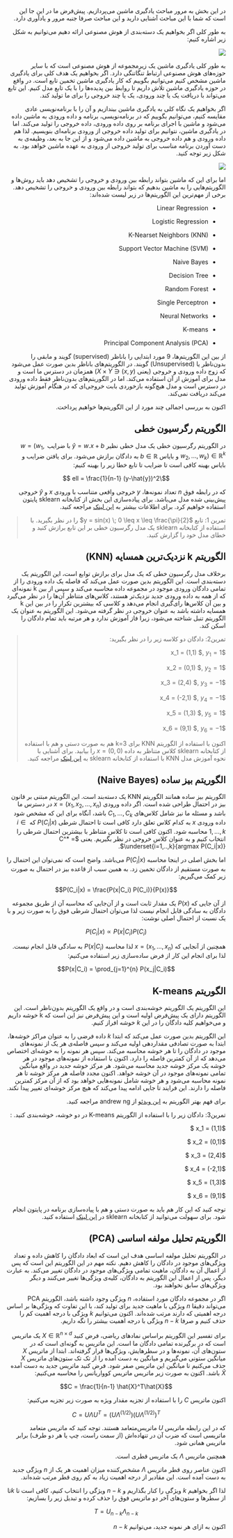 <div dir="rtl" align='right'>

در این بخش به مرور مباحث یادگیری ماشین می‌پردازیم. پیش‌فرض ما در این جا این است که شما با این مباحث آشنایی دارید و این مباحث صرفا جنبه مرور و یادآوری دارد.

به طور کلی اگر بخواهیم یک دسته‌بندی از هوش مصنوعی ارائه دهیم می‌توانیم به شکل زیر اشاره کنیم:

![](AI_field.png)

به طور کلی یادگیری ماشین یک زیرمجموعه از هوش مصنوعی است که با سایر حوزه‌های هوش مصنوعی ارتباط تنگاتنگی دارد. اگر بخواهیم یک هدف کلی برای یادگیری ماشین مشخص کنیم می‌توانیم بگوییم که کار یادگیری ماشین تخمین تابع است. در واقع در حوزه یادگیری ماشین تلاش داریم تا روابط بین پدیده‌ها را با یک تابع مدل کنیم. این تابع می‌تواند با دریافت یک یا چند ورودی، یک یا چند خروجی را برای ما تولید کند.

اگر بخواهیم یک نگاه کلی به یادگیری ماشین بیندازیم و آن را با برنامه‌نویسی عادی مقایسه کنیم، می‌توانیم بگوییم که در برنامه‌نویسی، برنامه و داده ورودی به ماشین داده می‌شود و ماشین با اجرای برنامه بر روی داده ورودی، داده خروجی را تولید می‌کند. اما در یادگیری ماشین، نتوانیم برای تولید داده خروجی از ورودی برنامه‌ای بنویسیم. لذا هم داده ورودی و هم داده خروجی به ماشین داده می‌شود و از این جا به بعد، وظیفه‌ی به دست آوردن برنامه مناسب برای تولید خروجی از ورودی به عهده ماشین خواهد بود. به شکل زیر توجه کنید.

![](com.png)



اما برای این که ماشین بتواند رابطه بین ورودی و خروجی را تشخیص دهد باید روش‌ها و الگوریتم‌هایی را به ماشین بدهیم که بتواند رابطه بین ورودی و خروجی را تشخیص دهد. برخی از مهم‌ترین این الگوریتم‌ها در زیر لیست شده‌اند:

- Linear Regression

- Logistic Regression

- K-Nearset Neighbors (KNN)

- Support Vector Machine (SVM)

- Naive Bayes

- Decision Tree

- Random Forest

- Single Perceptron

- Neural Networks

- K-means

- Principal Component Analysis (PCA)


از بین این الگوریتم‌ها، 9 مورد ابتدایی را باناظر (supervised) گویند و مابقی را بدون‌ناظر یا (Unsupervised) گویند. در الگوریتم‌های باناظر بدین صورت عمل می‌شود که زوج داده ورودی و خروجی (یعنی ${(x,y) \in X \times Y}$) همزمان در دسترس ما است و مدل برای آموزش از آن استفاده می‌کند. اما در الگوریتم‌های بدون‌ناظر فقط داده ورودی در دسترس است و مدل هیچ‌گونه بازخوردی بابت خروجی‌ای که در هنگام آموزش تولید می‌کند دریافت نمی‌کند. 

اکنون به بررسی اجمالی چند مورد از این الگوریتم‌ها خواهیم پرداخت. 

## الگوریتم رگرسیون خطی

در الگوریتم رگرسیون خطی یک مدل خطی نظیر $\hat{y} = w.x + b$ با ضرایب $w=(w_1, w_2 ,..., w_k) \in \mathbb{R}^k$ و بایاس $b \in \mathbb{R}$ به دادگان برازش می‌شود. برای یافتن ضرایب و بایاس بهینه کافی است تا ضرایب تا تابع خطا زیر را بهینه  کنیم:

$$\ell = \frac{1}{n-1} (y-\hat{y})^2 $$

که در رابطه فوق $n$ تعداد نمونه‌ها،  $y$ خروجی واقعی متناسب با ورودی $x$  و $\hat{y}$ خروجی پیش‌بینی شده مدل می‌باشد. برای پیاده‌سازی این بخش از کتابخانه sklearn پایتون استفاده خواهیم کرد. برای اطلاعات بیشتر به [این لینک](https://scikit-learn.org/stable/modules/generated/sklearn.linear_model.LinearRegression.html) مراجعه کنید. 





> تمرین 1: تابع $y = sin(x) \;  0 \leq x \leq \frac{\pi}{2}$ را در نظر بگیرید. با استفاده از کتابخانه sklearn یک مدل رگرسیون خطی بر این تابع برازش کنید و خطای مدل خود را گزارش کنید.



## الگوریتم k نزدیک‌ترین همسایه (KNN)

برخلاف مدل رگرسیون خطی که یک مدل برای برازش توابع است، این الگوریتم یک دسته‌بندی است. این الگوریتم بدین صورت عمل می‌کند که فاصله یک داده ورودی را از تمامی دادگان ورودی موجود در مجموعه داده محاسبه می‌کند و سپس از بین k نمونه‌ای که از همه به داده ورودی جدید نزدیک‌تر هستند، کلاس‌های متناظر آن‌ها را در نظر می‌گیرد و بین آن کلاس‌ها رای‌گیری انجام می‌دهد و کلاسی که بیشترین تکرار را در بین این k همسایه داشته باشد به عنوان خروجی در نظر گرفته می‌شود. این الگوریتم به عنوان یک الگوریتم تنبل شناخته می‌شود، زیرا فاز آموزش ندارد و هر مرتبه باید تمام دادگان را اسکن کند.



> تمرین2: دادگان دو کلاسه زیر را در نظر بگیرید:
>
> $x_1  = (1,1) $, $y_1 = 1$
>
> $x_2  = (0,1) $, $y_2 = 1$
>
> $x_3  = (2,4) $, $y_3 = -1$
>
> $x_4  = (-2,1) $, $y_4 = -1$
>
> $x_5  = (1,3) $, $y_5 = 1$
>
> $x_6  = (9,1) $, $y_6 = -1$
>
> اکنون با استفاده از الگوریتم KNN برای k=3 هم به صورت دستی و هم با استفاده از کتابخانه sklearn  کلاس متناظر به داده $x=(0, 0)$ را بیابید. برای آشنایی با نحوه آموزش مدل KNN با استفاده از کتابخانه sklearn  به [این لینک](https://scikit-learn.org/stable/modules/generated/sklearn.neighbors.KNeighborsClassifier.html) مراجعه کنید.



## الگوریتم بیز ساده (Naive Bayes)

الگوریتم بیز ساده همانند الگوریتم KNN یک دسته‌بند است. این الگوریتم مبتنی بر قانون بیز در احتمال طراحی شده است. اگر داده ورودی $x=(x_1, x_2, ..., x_n)$ در دسترس ما باشد و مسئله ما نیز شامل کلاس‌های $C_1, ..., C_k$ باشد، آنگاه برای این که مشخص شود داده ورودی $x$ به کدام کلاس تعلق دارد کافی است تا احتمال شرطی $P(C_i|x)$ که $i \in {1, ..., k}$ محاسبه شود. اکنون کافی است تا کلاس متناظر با بیشترین احتمال شرطی را انتخاب کنیم و به عنوان کلاس خروجی در نظر بگیریم. یعنی $C^* = \underset{i=1,..,k}{argmax P(C_i|x)}$.

اما بخش اصلی در اینجا محاسبه $P(C_i|x)$ می‌باشد. واضح است که نمی‌توان این احتمال را به صورت مستقیم از دادگان تخمین زد. به همین سبب از قاعده بیز در احتمال به صورت زیر کمک می‌گیریم:

 $$P(C_i|x) = \frac{P(x|C_i) P(C_i)}{P(x)}$$

از آن جایی که $P(x)$ یک مقدار ثابت است و از آن‌جایی که محاسبه آن از طریق مجموعه دادگان به سادگی قابل انجام نیست لذا می‌توان احتمال شرطی فوق را به صورت زیر و با یک نسبت از احتمال اصلی نوشت:

$$P(C_i|x) \propto P(x|C_i) P(C_i)$$

همچنین از آنجایی که $x=(x_1, ..., x_n)$ لذا محاسبه $P(x|C_i)$ به سادگی قابل انجام نیست. لذا  برای انجام این کار از فرض ساده‌سازی زیر استفاده می‌کنیم:

$$P(x|C_i) = \prod_{j=1}^{n} P(x_j|C_i)$$



## الگوریتم K-means

این الگوریتم یک الگوریتم خوشه‌بندی است و در واقع یک الگوریتم بدون‌ناظر است. این الگوریتم دارای یک پیش‌فرض اولیه است و این پیش‌فرض نیز این است که k خوشه داریم و می‌خواهیم کلیه دادگان را در این $k$  خوشه افراز کنیم. 

این الگوریتم بدین صورت عمل می‌کند که ابتدا $k$ داده فرضی را به عنوان مراکز خوشه‌ها، ابتدا به صورت تصادفی مقداردهی اولیه می‌کند و سپس فاصله‌ی  هر یک از نمونه‌های موجود در دادگان را تا هر خوشه محاسبه می‌کند. سپس هر نمونه را به خوشه‌ای اختصاص می‌دهد که از آن کمترین فاصله را دارد. اکنون با استفاده از نمونه‌های موجود در هر خوشه یک مرکز خوشه جدید محاسبه می‌شود. هر مرکز خوشه جدید در واقع میانگین تمامی نمونه‌های موجود در آن خوشه خواهد. اکنون مجدد فاصله هر مرکز خوشه تا هر نمونه محاسبه می‌شود و هر خوشه شامل نمونه‌هایی خواهد بود که از آن مرکز کمترین فاصله را دارند. این فرایند تا جایی ادامه پیدا می‌کند که هیچ مرکز خوشه‌ای تغییر پیدا نکند.

برای فهم بهتر الگوریتم به [این ویدئو](https://www.youtube.com/watch?v=hDmNF9JG3lo) از andrew ng  مراجعه کنید.



تمرین3: دادگان زیر را با استفاده از الگوریتم K-means در دو خوشه، خوشه‌بندی کنید.  :

$x_1  = (1,1) $

$x_2  = (0,1) $

$x_3  = (2,4) $

$x_4  = (-2,1) $

$x_5  = (1,3) $

$x_6  = (9,1) $

توجه کنید که این کار هم باید به صورت دستی و هم با پیاده‌سازی برنامه در پایتون انجام شود. برای سهولت می‌توانید از کتابخانه sklearn  در [این لینک](https://scikit-learn.org/stable/modules/generated/sklearn.cluster.KMeans.html) استفاده کنید.



## الگوریتم تحلیل مولفه اساسی (PCA)

در الگوریتم تحلیل مولفه اساسی هدف این است که ابعاد دادگان را کاهش داده و تعداد ویژگی‌های موجود در دادگان را کاهش دهیم. نکته مهم در این الگوریتم این است که پس از اعمال آن به دادگان، ماهیت تمامی ویژگی‌های موجود در دادگان تغییر می‌کند. به عبارت دیگر، پس از اعمال این الگوریتم به دادگان، کلیه‌ی ویژگی‌ها تغییر می‌کنند و دیگر ویژگی‌های سابق نخواهند بود.

اگر در مجموعه دادگان مورد استفاده، $n$ ویژگی وجود داشته باشد، الگوریتم PCA می‌تواند دقیقا $n$ ویژگی با ماهیت جدید برای تولید کند، با این تفاوت که ویژگی‌ها بر اساس درجه اهمیتی که دارند مرتب شده‌اند. اکنون می‌توانیم $k$ ویژگی با درجه اهمیت کم را حذف کنیم و صرفا $n-k$ ویژگی با درجه اهمیت بیشتر را نگه داریم.

برای تفسیر این الگوریتم براساس نمادهای ریاضی، فرض کنید $X \in \mathbb{R}^{n \times d}$ یک ماتریس است که در برگیرنده تمامی دادگان ما است. این ماتریس به گونه‌ای است که در ستون‌های آن، نمونه‌ها و در سطرهایش، ویژگی‌ها قرار گرفته‌اند. ابتدا از ماتریس $X$ میانگین ستونی می‌گیریم و میانگین به دست آمده را از تک تک ستون‌های ماتریس $X$ حذف می‌کنیم تا میانگین این ماتریس صفر شود. فرض کنید ماتریس جدید به دست آمده $\hat{X}$ باشد. اکنون به صورت زیر ماتریس ماتریس کوواریانس را محاسبه می‌کنیم:

$$C = \frac{1}{n-1} \hat{X}^T\hat{X}$$ 

اکنون ماتریس $C$ را با استفاده از تجزیه مقدار ویژه به صورت زیر تجزیه می‌کنیم:

$$C = U\Lambda U^T = (U\Lambda^(1/2))(U\Lambda^(1/2))^T$$ 

که در این رابطه ماتریس $U$ ماتریس‌متعامد هستند. توجه کنید که ماتریس متعامد ماتریسی است که ضرب آن در تنهاده‌اش (از سمت راست، چپ یا هر دو طرف) برابر ماتریس همانی شود.

 همچنین ماتریس $\Lambda$ یک ماتریس قطری است. 

اکنون عناصر روی قطر ماتریس $\Lambda$ مشخص‌کننده میزان اهمیت هر یک از $n$ ویژگی جدید به دست آمده است. این مقادیر از درجه اهمیت زیاد به کم روی قطر مرتب شده‌اند. 

لذا اگر بخواهیم $k$ ویژگی را کنار بگذاریم و $n-k$ ویژگی را انتخاب کنیم، کافی است تا $k$تا از سطرها و ستون‌های آخر دو ماتریس فوق را حذف کرده و تبدیل زیر را بسازیم:

$$T = U_{n-k} \Lambda_{n-k}$$

اکنون به ازای هر نمونه جدید، می‌توانیم $n-k$ 
